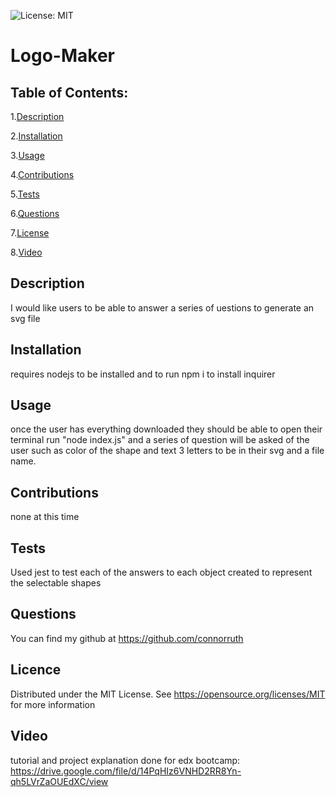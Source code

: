  ![License: MIT](https://img.shields.io/badge/License-MIT-yellow.svg)

# Logo-Maker

## Table of Contents:
1.[Description](##-Description)

2.[Installation](##-Installation)

3.[Usage](##-Usage)

4.[Contributions](##-Contributions)

5.[Tests](##-Tests)

6.[Questions](##-Questions)

7.[License](##-License)

8.[Video](##-Video)

## Description
I would like users to be able to answer a series of uestions to generate an svg file

## Installation
requires nodejs to be installed and to run npm i to install inquirer

## Usage
once the user  has everything downloaded they should be able to open their terminal run "node index.js" and a series of question will  be asked of the user such as color of the shape and text 3 letters to be in their svg and a file name.

## Contributions
none at this time

## Tests
Used jest to test each of the answers to each object created to represent the selectable shapes

## Questions
You can find my github at https://github.com/connorruth

## Licence
  Distributed under the MIT License. See https://opensource.org/licenses/MIT for more information

## Video
tutorial and project explanation done for edx bootcamp:
https://drive.google.com/file/d/14PqHIz6VNHD2RR8Yn-qh5LVrZaOUEdXC/view